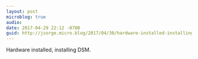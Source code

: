 ```yaml
---
layout: post
microblog: true
audio: 
date: 2017-04-29 22:12 -0700
guid: http://jsorge.micro.blog/2017/04/30/hardware-installed-installing.html
---
```

Hardware installed, installing DSM.
